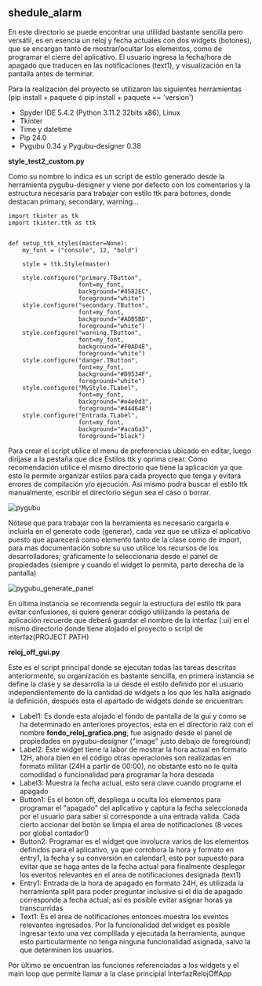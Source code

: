 

## shedule_alarm ##

En este directorio se puede encontrar una utilidad bastante sencilla pero versátil, es en esencia un reloj y fecha actuales con dos widgets (botones), que se encargan tanto de mostrar/ocultar los elementos, como de programar el cierre del aplicativo. El usuario ingresa la fecha/hora de apagado que traducen en las notificaciones (text1), y visualización en la pantalla antes de terminar.

Para la realización del proyecto se utilizaron las siguientes herramientas (pip install + paquete ó pip install + paquete == 'version')

- Spyder IDE 5.4.2 (Python 3.11.2 32bits x86), Linux
- Tkinter
- Time y datetime
- Pip 24.0
- Pygubu 0.34 y Pygubu-designer 0.38

__style_test2_custom.py__

Como su nombre lo indica es un script de estilo generado desde la herramienta pygubu-designer y viene por defecto con los comentarios y la estructura necesaria para trabajar con estilo ttk para botones, donde destacan primary, secondary, warning... 

```
import tkinter as tk
import tkinter.ttk as ttk


def setup_ttk_styles(master=None):
    my_font = ("console", 12, "bold")
    
    style = ttk.Style(master)
    
    style.configure("primary.TButton",
                    font=my_font,
                    background="#4582EC",
                    foreground="white")
    style.configure("secondary.TButton",
                    font=my_font,
                    background="#ADB5BD", 
                    foreground="white")
    style.configure("warning.TButton",
                    font=my_font,
                    background="#F0AD4E", 
                    foreground="white")    
    style.configure("danger.TButton",
                    font=my_font,
                    background="#D9534F", 
                    foreground="white")
    style.configure("MyStyle.TLabel",
                    font=my_font,
                    background="#e4e0d3", 
                    foreground="#444648")
    style.configure("Entrada.TLabel",
                    font=my_font, 
                    background="#aca6a3", 
                    foreground="black")
```

Para crear el script utilice el menu de preferencias ubicado en editar, luego dirijase a la pestaña que dice Estilos ttk y oprima crear. Como recomendación utilice el mismo directorio que tiene la aplicación ya que esto le permite organizar estilos para cada proyecto que tenga y evitará errores de compilación y/o ejecución. Asi mismo podra buscar el estilo ttk manualmente, escribir el directorio segun sea el caso o borrar.

![pygubu](https://github.com/JorgeAPinzon/Utils/assets/159712640/a6e2ca23-8d8f-495e-9434-f3ddd807c262)


Nótese que para trabajar con la herramienta es necesario cargarla e incluirla en el generate code (generar), cada vez que se utiliza el aplicativo puesto que aparecerá como elemento tanto de la clase como de import, para mas documentación sobre su uso utilice los recursos de los desarrolladores; gráficamente lo seleccionaria desde el panel de propiedades (siempre y cuando el widget lo permita, parte derecha de la pantalla)   

![pygubu_generate_panel](https://github.com/JorgeAPinzon/Utils/assets/159712640/f863bfea-a39a-4c4d-ab74-2260c34bb7fb)

En última instancia se recomienda seguir la estructura del estilo ttk para evitar confusiones, si quiere generar código utilizando la pestaña de aplicación recuerde que deberá guardar el nombre de la interfaz (.ui) en el mismo directorio donde tiene alojado el proyecto o script de interfaz(PROJECT PATH) 

__reloj_off_gui.py__

Este es el script principal donde se ejecutan todas las tareas descritas anteriormente, su organización es bastante sencilla, en primera instancia se define la clase y se desarrolla la ui desde el estilo definido por el usuario independientemente de la cantidad de widgets a los que les halla asignado la definición, después esta el apartado de widgets donde se encuentran: 

- Label1: Es donde esta alojado el fondo de pantalla de la gui y como se ha determinado en anteriores proyectos, esta en el directorio raiz con el nombre __fondo_reloj_grafica.png__, fue asignado desde el panel de propiedades en pygubu-designer ("image" justo debajo de foreground)
- Label2: Este widget tiene la labor de mostrar la hora actual en formato 12H, ahora bien en el código otras operaciones son realizadas en formato militar (24H a partir de 00:00), no obstante esto no le quita comodidad o funcionalidad para programar la hora deseada
- Label3: Muestra la fecha actual, esto sera clave cuando programe el apagado
- Button1: Es el boton off, despliega u oculta los elementos para programar el "apagado" del aplicativo y captura la fecha seleccionada por el usuario para saber si corresponde a una entrada valida. Cada cierto accionar del botón se limpia el area de notificaciones (8 veces por global contador1)
- Button2: Programar es el widget que involucra varios de los elementos definidos para el aplicativo, ya que corrobora la hora y formato en entry1, la fecha y su conversión en calendar1, esto por supuesto para evitar que se haga antes de la fecha actual para finalmente desplegar los eventos relevantes en el area de notificaciones designada (text1)
- Entry1: Entrada de la hora de apagado en formato 24H, es utilizada la herramienta split para poder preguntar inclusive si el día de apagado corresponde a fecha actual; asi es posible evitar asignar horas ya transcurridas
- Text1: Es el área de notificaciones entonces muestra los eventos relevantes ingresados. Por la funcionalidad del widget es posible ingresar texto una vez complilada y ejecutada la herramienta, aunque esto particularmente no tenga ninguna funcionalidad asignada, salvo la que determinen los usuarios.

Por último se encuentran las funciones referenciadas a los widgets y el main loop que permite llamar a la clase principial InterfazRelojOffApp 

